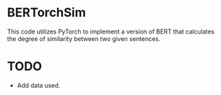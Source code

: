 # BERTorchSim
This code utilizes PyTorch to implement a version of BERT that calculates the degree of similarity between two given sentences.

# TODO

* Add data used.
